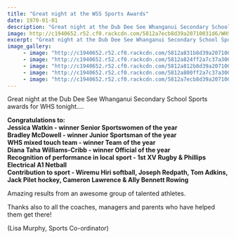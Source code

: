 ```yaml
---
title: "Great night at the WSS Sports Awards"
date: 1970-01-01
description: "Great night at the Dub Dee See Whanganui Secondary School Sports awards for WHS on Wednesday 26 October 2016..."
image: http://c1940652.r52.cf0.rackcdn.com/5812a7ecb8d39a20710031d6/WHS-group-shot-of-winners.jpg
excerpt: "Great night at the Dub Dee See Whanganui Secondary School Sports awards for WHS on Wednesday 26 October 2016."
image_gallery:
     - image: "http://c1940652.r52.cf0.rackcdn.com/5812a831b8d39a20710031da/Jessica-Watkin-Senior-Sportswomen-of-the-year.jpg"
     - image: "http://c1940652.r52.cf0.rackcdn.com/5812a824ff2a7c37a30015e8/Bradley-McDowell-Junior-Sportsman-of-the-year.jpg"
     - image: "http://c1940652.r52.cf0.rackcdn.com/5812a812b8d39a20710031d8/Touch-Rugby-best-team.jpg"
     - image: "http://c1940652.r52.cf0.rackcdn.com/5812a800ff2a7c37a30015e6/Diana-Taha-Williams-Cribb-winner-Official-of-the-year.jpg"
     - image: "http://c1940652.r52.cf0.rackcdn.com/5812a7ecb8d39a20710031d6/WHS-group-shot-of-winners.jpg"
---
```


<p><span>Great night at the Dub Dee See Whanganui Secondary School Sports awards for WHS tonight....&nbsp;</span></p>
<p><strong>Congratulations to:</strong><br /><strong>Jessica Watkin - winner Senior Sportswomen of the year</strong><br /><strong>Bradley McDowell - winner Junior Sportsman of the year&nbsp;</strong><br /><strong>WHS mixed touch team - winner Team of the year</strong><span class="text_exposed_show"><br /><strong>Diana Taha Williams-Cribb - winner Official of the year</strong><br /><strong>Recognition of performance in local sport - 1st XV Rugby &amp; Phillips Electrical A1 Netball&nbsp;</strong><br /><strong>Contribution to sport - Wiremu Hiri softball, Joseph Redpath, Tom Adkins, Jack Pilet hockey, Cameron Lawrence &amp; Ally Bennett Rowing</strong><br /></span></p>
<p><span class="text_exposed_show">Amazing results from an awesome group of talented athletes.&nbsp;<br /></span></p>
<p><span class="text_exposed_show">Thanks also to all the coaches, managers and parents who have helped them get there!</span></p>
<p><span class="text_exposed_show">(Lisa Murphy, Sports Co-ordinator)</span></p>

